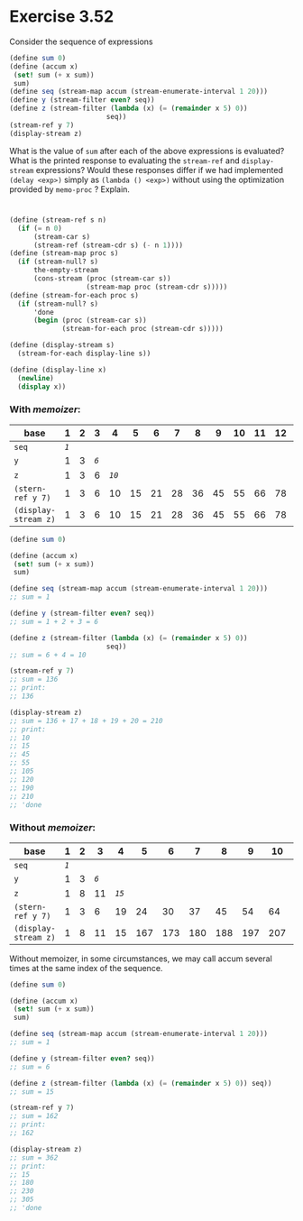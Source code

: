 # Exercise 3.52

Consider the sequence of expressions

```scheme
(define sum 0)
(define (accum x)
 (set! sum (+ x sum))
 sum)
(define seq (stream-map accum (stream-enumerate-interval 1 20)))
(define y (stream-filter even? seq))
(define z (stream-filter (lambda (x) (= (remainder x 5) 0))
                        seq))
(stream-ref y 7)
(display-stream z)
```

What is the value of `sum` after each of the above expressions is evaluated?
What is the printed response to evaluating the `stream-ref` and `display-stream`
expressions? Would these responses differ if we had implemented `(delay <exp>)`
simply as `(lambda () <exp>)` without using the optimization provided by
`memo-proc` ? Explain.

#

```scheme
(define (stream-ref s n)
  (if (= n 0)
      (stream-car s)
      (stream-ref (stream-cdr s) (- n 1))))
(define (stream-map proc s)
  (if (stream-null? s)
      the-empty-stream
      (cons-stream (proc (stream-car s))
                   (stream-map proc (stream-cdr s)))))
(define (stream-for-each proc s)
  (if (stream-null? s)
      'done
      (begin (proc (stream-car s))
             (stream-for-each proc (stream-cdr s)))))

(define (display-stream s)
  (stream-for-each display-line s))

(define (display-line x)
  (newline)
  (display x))
```

### With _memoizer_:

| base                 | 1     | 2   | 3     | 4      | 5   | 6   | 7   | 8   | 9   | 10  | 11  | 12  | 13  | 14  | 15  | 16      | 17  | 18  | 19  | 20      |
| -------------------- | ----- | --- | ----- | ------ | --- | --- | --- | --- | --- | --- | --- | --- | --- | --- | --- | ------- | --- | --- | --- | ------- |
| `seq`                | _`1`_ |     |       |        |     |     |     |     |     |     |     |     |     |     |     |         |     |     |     |         |
| `y`                  | 1     | 3   | _`6`_ |        |     |     |     |     |     |     |     |     |     |     |     |         |     |     |     |         |
| `z`                  | 1     | 3   | 6     | _`10`_ |     |     |     |     |     |     |     |     |     |     |     |         |     |     |     |         |
| `(stern-ref y 7)`    | 1     | 3   | 6     | 10     | 15  | 21  | 28  | 36  | 45  | 55  | 66  | 78  | 91  | 105 | 120 | _`136`_ |     |     |     |         |
| `(display-stream z)` | 1     | 3   | 6     | 10     | 15  | 21  | 28  | 36  | 45  | 55  | 66  | 78  | 91  | 105 | 120 | 136     | 153 | 171 | 190 | _`210`_ |

```scheme
(define sum 0)

(define (accum x)
 (set! sum (+ x sum))
 sum)

(define seq (stream-map accum (stream-enumerate-interval 1 20)))
;; sum = 1

(define y (stream-filter even? seq))
;; sum = 1 + 2 + 3 = 6

(define z (stream-filter (lambda (x) (= (remainder x 5) 0))
                        seq))
;; sum = 6 + 4 = 10

(stream-ref y 7)
;; sum = 136
;; print:
;; 136

(display-stream z)
;; sum = 136 + 17 + 18 + 19 + 20 = 210
;; print:
;; 10
;; 15
;; 45
;; 55
;; 105
;; 120
;; 190
;; 210
;; 'done
```

### Without _memoizer_:

| base                 | 1     | 2   | 3     | 4      | 5   | 6   | 7   | 8   | 9   | 10  | 11  | 12  | 13  | 14  | 15  | 16  | 17      | 18  | 19  | 20      |
| -------------------- | ----- | --- | ----- | ------ | --- | --- | --- | --- | --- | --- | --- | --- | --- | --- | --- | --- | ------- | --- | --- | ------- |
| `seq`                | _`1`_ |     |       |        |     |     |     |     |     |     |     |     |     |     |     |     |         |     |     |         |
| `y`                  | 1     | 3   | _`6`_ |        |     |     |     |     |     |     |     |     |     |     |     |     |         |     |     |         |
| `z`                  | 1     | 8   | 11    | _`15`_ |     |     |     |     |     |     |     |     |     |     |     |     |         |     |     |         |
| `(stern-ref y 7)`    | 1     | 3   | 6     | 19     | 24  | 30  | 37  | 45  | 54  | 64  | 75  | 87  | 100 | 114 | 129 | 145 | _`162`_ |     |     |         |
| `(display-stream z)` | 1     | 8   | 11    | 15     | 167 | 173 | 180 | 188 | 197 | 207 | 218 | 230 | 243 | 257 | 272 | 288 | 305     | 323 | 342 | _`362`_ |

Without memoizer, in some circumstances, we may call accum several times at the
same index of the sequence.

```scheme
(define sum 0)

(define (accum x)
 (set! sum (+ x sum))
 sum)

(define seq (stream-map accum (stream-enumerate-interval 1 20)))
;; sum = 1

(define y (stream-filter even? seq))
;; sum = 6

(define z (stream-filter (lambda (x) (= (remainder x 5) 0)) seq))
;; sum = 15

(stream-ref y 7)
;; sum = 162
;; print:
;; 162

(display-stream z)
;; sum = 362
;; print:
;; 15
;; 180
;; 230
;; 305
;; 'done
```
